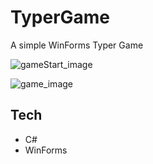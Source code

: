 # TyperGame

 A simple WinForms Typer Game

![gameStart_image](https://user-images.githubusercontent.com/20805058/205737536-af929637-21e8-418b-bc74-8aaa122db2d8.PNG)

![game_image](https://user-images.githubusercontent.com/20805058/205737611-539c5a0c-61dc-491a-9c16-09261e015925.PNG)

## Tech

- C#
- WinForms
